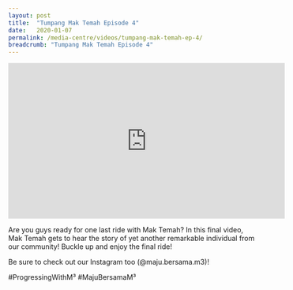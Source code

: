 ```yaml
---
layout: post
title:  "Tumpang Mak Temah Episode 4"
date:   2020-01-07
permalink: /media-centre/videos/tumpang-mak-temah-ep-4/
breadcrumb: "Tumpang Mak Temah Episode 4"
---
```


<div class="bp-youtube">
<iframe width="560" height="315" src="https://www.youtube.com/embed/vzxZsKWqxxM" frameborder="0" allow="accelerometer; autoplay; encrypted-media; gyroscope; picture-in-picture" allowfullscreen></iframe>
  
</div>

Are you guys ready for one last ride with Mak Temah? In this final video, Mak Temah gets to hear the story of yet another remarkable individual from our community! Buckle up and enjoy the final ride!

Be sure to check out our Instagram too (@maju.bersama.m3)!

#ProgressingWithM³ #MajuBersamaM³
